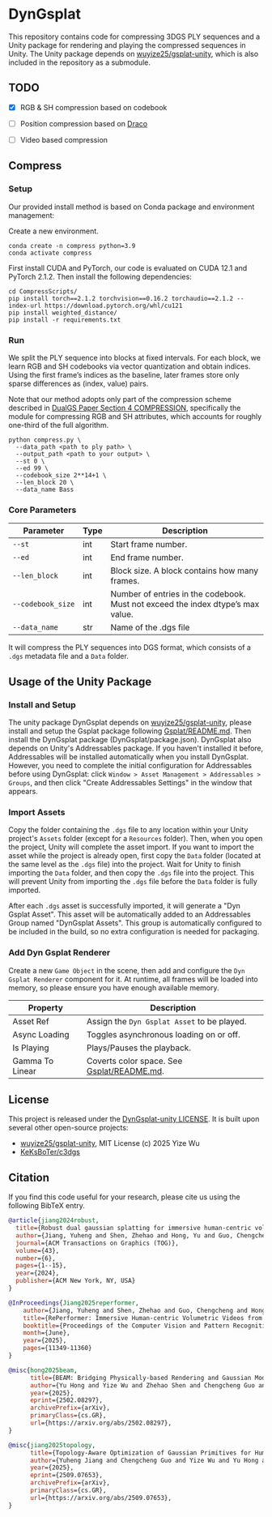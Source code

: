 # DynGsplat

This repository contains code for compressing 3DGS PLY sequences and a Unity package for rendering and playing the compressed sequences in Unity. The Unity package depends on [wuyize25/gsplat-unity](https://github.com/wuyize25/gsplat-unity), which is also included in the repository as a submodule.

## TODO

- [x] RGB & SH compression based on codebook
- [ ] Position compression based on [Draco](https://github.com/google/draco)
- [ ] Video based compression


## Compress

### Setup

Our provided install method is based on Conda package and environment management:

Create a new environment.
```shell
conda create -n compress python=3.9
conda activate compress
```
First install CUDA and PyTorch, our code is evaluated on CUDA 12.1 and PyTorch 2.1.2. Then install the following dependencies:
```shell
cd CompressScripts/
pip install torch==2.1.2 torchvision==0.16.2 torchaudio==2.1.2 --index-url https://download.pytorch.org/whl/cu121
pip install weighted_distance/             
pip install -r requirements.txt
```
### Run

We split the PLY sequence into blocks at fixed intervals.
For each block, we learn RGB and SH codebooks via vector quantization and obtain indices.
Using the first frame’s indices as the baseline, later frames store only sparse differences as (index, value) pairs.

Note that our method adopts only part of the compression scheme described in [DualGS Paper Section 4 COMPRESSION](https://arxiv.org/pdf/2409.08353), specifically the module for compressing RGB and SH attributes, which accounts for roughly one-third of the full algorithm.

```shell
python compress.py \
  --data_path <path to ply path> \
  --output_path <path to your output> \
  --st 0 \
  --ed 99 \
  --codebook_size 2**14+1 \
  --len_block 20 \
  --data_name Bass
```

### Core Parameters
| Parameter | Type | Description |
|-----------|------|-------------|
| <code style="white-space: nowrap;">--st</code> | int | Start frame number. |
| <code style="white-space: nowrap;">--ed</code> | int | End frame number. |
| <code style="white-space: nowrap;">--len_block</code> | int | Block size. A block contains how many frames. |
| <code style="white-space: nowrap;">--codebook_size</code> | int | Number of entries in the codebook. Must not exceed the index dtype’s max value.|
| <code style="white-space: nowrap;">--data_name</code> | str | Name of the .dgs file |

It will compress the PLY sequences into DGS format, which consists of a `.dgs` metadata file and a `Data` folder.

## Usage of the Unity Package

### Install and Setup

The unity package DynGsplat depends on [wuyize25/gsplat-unity](https://github.com/wuyize25/gsplat-unity), please install and setup the Gsplat package following [Gsplat/README.md](https://github.com/wuyize25/gsplat-unity/blob/main/README.md). Then install the DynGsplat package (DynGsplat/package.json). DynGsplat also depends on Unity's Addressables package. If you haven't installed it before, Addressables will be installed automatically when you install DynGsplat. However, you need to complete the initial configuration for Addressables before using DynGsplat: click `Window > Asset Management > Addressables > Groups`, and then click "Create Addressables Settings" in the window that appears.

### Import Assets

Copy the folder containing the `.dgs` file to any location within your Unity project's `Assets` folder (except for a `Resources` folder). Then, when you open the project, Unity will complete the asset import. If you want to import the asset while the project is already open, first copy the `Data` folder (located at the same level as the `.dgs` file) into the project. Wait for Unity to finish importing the `Data` folder, and then copy the `.dgs` file into the project. This will prevent Unity from importing the `.dgs` file before the `Data` folder is fully imported.

After each `.dgs` asset is successfully imported, it will generate a "Dyn Gsplat Asset". This asset will be automatically added to an Addressables Group named "DynGsplat Assets". This group is automatically configured to be included in the build, so no extra configuration is needed for packaging.

### Add Dyn Gsplat Renderer

Create a new `Game Object` in the scene, then add and configure the `Dyn Gsplat Renderer` component for it. At runtime, all frames will be loaded into memory, so please ensure you have enough available memory.

| Property        | Description                                                  |
| --------------- | ------------------------------------------------------------ |
| Asset Ref       | Assign the `Dyn Gsplat Asset` to be played.                  |
| Async Loading   | Toggles asynchronous loading on or off.                      |
| Is Playing      | Plays/Pauses the playback.                                   |
| Gamma To Linear | Coverts color space. See [Gsplat/README.md](https://github.com/wuyize25/gsplat-unity/blob/main/README.md). |

## License

This project is released under the [DynGsplat-unity LICENSE](LICENSE.md). It is built upon several other open-source projects:

- [wuyize25/gsplat-unity](https://github.com/wuyize25/gsplat-unity), MIT License (c) 2025 Yize Wu
- [KeKsBoTer/c3dgs](https://github.com/KeKsBoTer/c3dgs)

## Citation

If you find this code useful for your research, please cite us using the following BibTeX entry. 

```bibtex
@article{jiang2024robust,
  title={Robust dual gaussian splatting for immersive human-centric volumetric videos},
  author={Jiang, Yuheng and Shen, Zhehao and Hong, Yu and Guo, Chengcheng and Wu, Yize and Zhang, Yingliang and Yu, Jingyi and Xu, Lan},
  journal={ACM Transactions on Graphics (TOG)},
  volume={43},
  number={6},
  pages={1--15},
  year={2024},
  publisher={ACM New York, NY, USA}
}

@InProceedings{Jiang2025reperformer,
    author={Jiang, Yuheng and Shen, Zhehao and Guo, Chengcheng and Hong, Yu and Su, Zhuo and Zhang, Yingliang and Habermann, Marc and Xu, Lan},
    title={RePerformer: Immersive Human-centric Volumetric Videos from Playback to Photoreal Reperformance},
    booktitle={Proceedings of the Computer Vision and Pattern Recognition Conference (CVPR)},
    month={June},
    year={2025},
    pages={11349-11360}
}

@misc{hong2025beam,
      title={BEAM: Bridging Physically-based Rendering and Gaussian Modeling for Relightable Volumetric Video}, 
      author={Yu Hong and Yize Wu and Zhehao Shen and Chengcheng Guo and Yuheng Jiang and Yingliang Zhang and Jingyi Yu and Lan Xu},
      year={2025},
      eprint={2502.08297},
      archivePrefix={arXiv},
      primaryClass={cs.GR},
      url={https://arxiv.org/abs/2502.08297}, 
}

@misc{jiang2025topology,
      title={Topology-Aware Optimization of Gaussian Primitives for Human-Centric Volumetric Videos}, 
      author={Yuheng Jiang and Chengcheng Guo and Yize Wu and Yu Hong and Shengkun Zhu and Zhehao Shen and Yingliang Zhang and Shaohui Jiao and Zhuo Su and Lan Xu and Marc Habermann and Christian Theobalt},
      year={2025},
      eprint={2509.07653},
      archivePrefix={arXiv},
      primaryClass={cs.GR},
      url={https://arxiv.org/abs/2509.07653}, 
}
```

